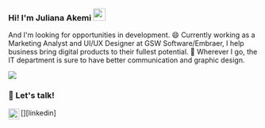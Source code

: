 ### Hi!  I'm Juliana Akemi <img src="https://media.giphy.com/media/hvRJCLFzcasrR4ia7z/giphy.gif" width="25px">

And I'm looking for opportunities in development. 😄
Currently working as a Marketing Analyst and UI/UX Designer at GSW Software/Embraer, I help business bring digital products to their fullest potential. :star2: Wherever I go, the IT department is sure to have better communication and graphic design.

<img align="center" src="https://github-readme-stats.vercel.app/api/<top-langs>/?username=<JulianaAkemi>&theme=<react>" />

###  :speech_balloon: Let's talk!

[<img align="left" alt="JulianaAkemi | LinkedIn" width="22px" src="https://cdn.jsdelivr.net/npm/simple-icons@v3/icons/linkedin.svg" />][linkedin]

<!--
[<img align="left" alt="JulianaAkemi | My Website" width="22px" src="https://raw.githubusercontent.com/iconic/open-iconic/master/svg/globe.svg" />][website]






[linkedin]: https://www.linkedin.com/in/juliana-akemi-k-a676b839/
[website]:


**JulianaAkemi/JulianaAkemi** is a ✨ _special_ ✨ repository because its `README.md` (this file) appears on your GitHub profile.

Here are some ideas to get you started:

- 🔭 I’m currently working on ...
- 🌱 I’m currently learning ...
- 👯 I’m looking to collaborate on ...
- 🤔 I’m looking for help with ...
- 💬 Ask me about ...
- 📫 How to reach me: ...
- 😄 Pronouns: ...
- ⚡ Fun fact: ...
-->
